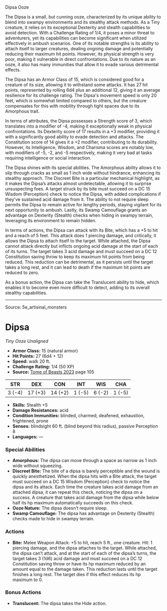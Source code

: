 <MonsterName/>Dipsa</MonsterName>
<CreatureType/>Ooze</CreatureType>

<summary>The Dipsa is a small, but cunning ooze, characterized by its unique ability to blend into swampy environments and its stealthy attack methods. As a Tiny creature, it relies on its exceptional Dexterity and stealth capabilities to avoid detection. With a Challenge Rating of 1/4, it poses a minor threat to adventurers, yet its capabilities can become significant when utilized effectively in ambush scenarios. One of its notable strengths is its ability to attach itself to larger creatures, dealing ongoing damage and potentially reducing their maximum hit points. However, its physical strength is very poor, making it vulnerable in direct confrontations. Due to its nature as an ooze, it also has many immunities that allow it to evade various detrimental effects.</summary>

<detail>

The Dipsa has an Armor Class of 15, which is considered good for a creature of its size, allowing it to withstand some attacks. It has 27 hit points, represented by rolling 6d4 plus an additional 12, giving it an average resilience for its challenge rating. The Dipsa's movement speed is only 20 feet, which is somewhat limited compared to others, but the creature compensates for this with mobility through tight spaces due to its Amorphous trait.

In terms of attributes, the Dipsa possesses a Strength score of 3, which translates into a modifier of -4, making it exceptionally weak in physical confrontations. Its Dexterity score of 17 results in a +3 modifier, providing it with a significantly good ability to evade detection and attacks. The Constitution score of 14 gives it a +2 modifier, contributing to its durability. However, its Intelligence, Wisdom, and Charisma scores are notably low, with modifiers of -5, -2, and -5 respectively, making it very bad at tasks requiring intelligence or social interaction.

The Dipsa shines with its special abilities. The Amorphous ability allows it to slip through cracks as small as 1 inch wide without hindrance, enhancing its stealthy approach. The Discreet Bite is a particular mechanical highlight, as it makes the Dipsa’s attacks almost undetectable, allowing it to surprise unsuspecting foes. A target struck by its bite must succeed on a DC 15 Wisdom (Perception) check to notice the Dipsa, with added complications if they've sustained acid damage from it. The ability to not require sleep permits the Dipsa to remain active for lengthy periods, staying vigilant for its next opportunity to ambush. Lastly, its Swamp Camouflage grants an advantage on Dexterity (Stealth) checks when hiding in swampy terrain, leveraging its environment to remain hidden.

In terms of actions, the Dipsa can attack with its Bite, which has a +5 to hit and a reach of 5 feet. This attack does 1 piercing damage, and critically, it allows the Dipsa to attach itself to the target. While attached, the Dipsa cannot attack directly but inflicts ongoing acid damage at the start of each of its turns. The target takes 3 acid damage and must succeed on a DC 12 Constitution saving throw to keep its maximum hit points from being reduced. This reduction can be detrimental, as it persists until the target takes a long rest, and it can lead to death if the maximum hit points are reduced to zero.

As a bonus action, the Dipsa can take the Translucent ability to hide, which enables it to become even more difficult to detect, adding to its overall stealthy capabilities.</detail>



---

Source: 5e_artisinal_monsters

# Dipsa

*Tiny* *Ooze* *Unaligned*

- **Armor Class:** 15 (natural armor)
- **Hit Points:** 27 (6d4 + 12)
- **Speed:** walk 20 ft.
- **Challenge Rating:** 1/4 (50 XP)
- **Source:** [Tome of Beasts 2023](https://koboldpress.com/kpstore/product/tome-of-beasts-1-2023-edition/) page 105

| STR | DEX | CON | INT | WIS | CHA |
| --- | --- | --- | --- | --- | --- |
| 3 (-4) | 17 (+3) | 14 (+2) | 1 (-5) | 6 (-2) | 1 (-5) |

- **Skills:** Stealth +5
- **Damage Resistances:** acid
- **Condition Immunities:** blinded, charmed, deafened, exhaustion, frightened, prone
- **Senses:** blindsight 60 ft. (blind beyond this radius), passive Perception 8
- **Languages:** —

### Special Abilities

- **Amorphous:** The dipsa can move through a space as narrow as 1 inch wide without squeezing.
- **Discreet Bite:** The bite of a dipsa is barely perceptible and the wound is quickly anesthetized. When the dipsa hits with a Bite attack, the target must succeed on a DC 15 Wisdom (Perception) check to notice the dipsa and its attack. Each time the creature takes acid damage from an attached dipsa, it can repeat this check, noticing the dipsa on a success. A creature that takes acid damage from the dipsa while below half its hp maximum automatically succeeds on this check.
- **Ooze Nature:** The dipsa doesn’t require sleep.
- **Swamp Camouflage:** The dipsa has advantage on Dexterity (Stealth) checks made to hide in swampy terrain.

### Actions

- **Bite:** Melee Weapon Attack: +5 to hit, reach 5 ft., one creature. Hit: 1 piercing damage, and the dipsa attaches to the target. While attached, the dipsa can’t attack, and at the start of each of the dipsa’s turns, the target takes 3 (1d6) acid damage and must succeed on a DC 12 Constitution saving throw or have its hp maximum reduced by an amount equal to the damage taken. This reduction lasts until the target finishes a long rest. The target dies if this effect reduces its hp maximum to 0.

### Bonus Actions

- **Translucent:** The dipsa takes the Hide action.



